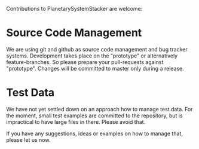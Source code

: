 Contributions to PlanetarySystemStacker are welcome:

# Source Code Management

We are using git and github as source code management and bug tracker systems. 
Development takes place on the "prototype" or alternatively feature-branches.
So please prepare your pull-requests against "prototype".
Changes will be committed to master only during a release. 

# Test Data
We have not yet settled down on an approach how to manage test data. For the
moment, small test examples are committed to the repository, but is  
impractical to have large files in there. Please avoid that. 

If you have any suggestions, ideas or examples on how to manage that, please 
let us now. 

